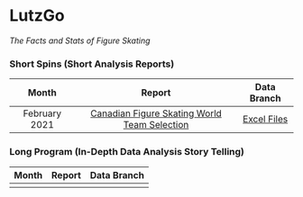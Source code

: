 # LutzGo
*The Facts and Stats of Figure Skating*

### Short Spins (Short Analysis Reports)
| Month        | Report           | Data Branch  |
| :-------------: |:-------------:| :-------------: |
| February 2021 | [Canadian Figure Skating World Team Selection](https://github.com/nicolepalmero/LutzGoAnalyze/blob/CANWorld21/Short%20Spins%20%231.pdf) | [Excel Files](https://github.com/nicolepalmero/LutzGoAnalyze/tree/CANWorld21)  |


### Long Program (In-Depth Data Analysis Story Telling) 
| Month        | Report           | Data Branch  |
| :-------------: |:-------------:| :-------------: |
|  | | |
